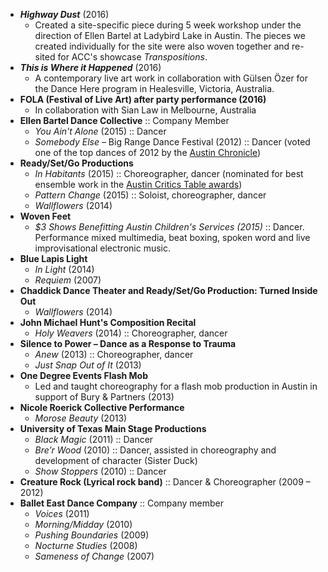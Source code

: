 * ___Highway Dust___ (2016)
  * Created a site-specific piece during 5 week workshop under the direction of Ellen Bartel at Ladybird Lake in Austin.  The pieces we created individually for the site were also woven together and re-sited for ACC's showcase _Transpositions_.
* ___This is Where it Happened___ (2016)
  * A contemporary live art work in collaboration with Gülsen Özer for the Dance Here program in Healesville, Victoria, Australia.
* __FOLA (Festival of Live Art) after party performance (2016)__
  * In collaboration with Sian Law in Melbourne, Australia
* __Ellen Bartel Dance Collective__ :: Company Member
  * _You Ain't Alone_ (2015) :: Dancer
  * _Somebody Else_ – Big Range Dance Festival (2012) :: Dancer (voted one of the top dances of 2012 by the [Austin Chronicle](http://www.austinchronicle.com/arts/2013-01-04/top-10-dances-with-complexity-of-2012/))
* __Ready/Set/Go Productions__
  * _In Habitants_ (2015) :: Choreographer, dancer (nominated for best ensemble work in the [Austin Critics Table awards](http://www.austinchronicle.com/calendar/dance/in-habitants-1629771/))
  * _Pattern Change_ (2015) :: Soloist, choreographer, dancer
  * _Wallflowers_ (2014)
* __Woven Feet__
  * _$3 Shows Benefitting Austin Children's Services (2015)_ :: Dancer. Performance mixed multimedia, beat boxing, spoken word and live improvisational electronic music.
* __Blue Lapis Light__
  * _In Light_ (2014)
  * _Requiem_ (2007)
* __Chaddick Dance Theater and Ready/Set/Go Production: Turned Inside Out__
  * _Wallflowers_ (2014)
* __John Michael Hunt's Composition Recital__
  * _Holy Weavers_ (2014) :: Choreographer, dancer
* __Silence to Power – Dance as a Response to Trauma__
  * _Anew_ (2013) :: Choreographer, dancer
  * _Just Snap Out of It_ (2013)
* __One Degree Events Flash Mob__
  * Led and taught choreography for a flash mob production in Austin in support of Bury & Partners (2013)
* __Nicole Roerick Collective Performance__
  * _Morose Beauty_ (2013)
* __University of Texas Main Stage Productions__
  * _Black Magic_ (2011) :: Dancer
  * _Bre’r Wood_ (2010) :: Dancer, assisted in choreography and development of character (Sister Duck)
  * _Show Stoppers_ (2010) :: Dancer
* __Creature Rock (Lyrical rock band)__ :: Dancer & Choreographer (2009 – 2012)
* __Ballet East Dance Company__ :: Company member
  * _Voices_ (2011)
  * _Morning/Midday_ (2010)
  * _Pushing Boundaries_ (2009)
  * _Nocturne Studies_ (2008)
  * _Sameness of Change_ (2007)
